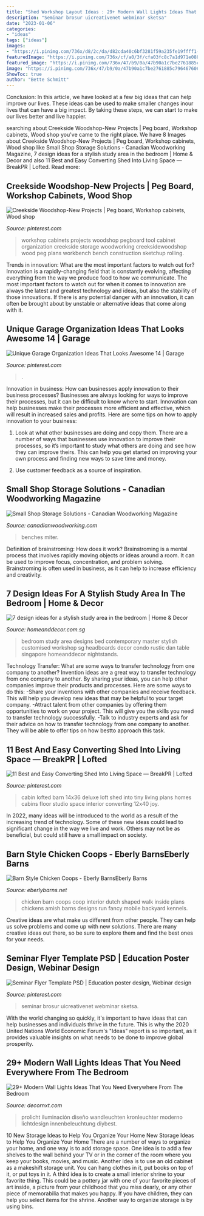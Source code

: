 ```yaml
---
title: "Shed Workshop Layout Ideas : 29+ Modern Wall Lights Ideas That You Need Everywhere From The Bedroom"
description: "Seminar brosur uicreativenet webminar sketsa"
date: "2023-01-06"
categories:
- "ideas"
tags: ["ideas"]
images:
- "https://i.pinimg.com/736x/d8/2c/da/d82cda40c6bf3281f59a235fe19ffff1--workshop-organization-workshop-storage.jpg"
featuredImage: "https://i.pinimg.com/736x/cf/a0/3f/cfa03fc8c7a1d971e0882454cf25e30f.jpg"
featured_image: "https://i.pinimg.com/736x/47/b9/0a/47b90a1c7be2761885c7964676063e16.jpg"
image: "https://i.pinimg.com/736x/47/b9/0a/47b90a1c7be2761885c7964676063e16.jpg"
ShowToc: true
author: "Bette Schmitt"
---
```



Conclusion:
In this article, we have looked at a few big ideas that can help improve our lives. These ideas can be used to make smaller changes inour lives that can have a big impact. By taking these steps, we can start to make our lives better and live happier.

	

		
searching about Creekside Woodshop-New Projects | Peg board, Workshop cabinets, Wood shop you've came to the right place. We have 8 Images about Creekside Woodshop-New Projects | Peg board, Workshop cabinets, Wood shop like Small Shop Storage Solutions - Canadian Woodworking Magazine, 7 design ideas for a stylish study area in the bedroom | Home &amp; Decor and also 11 Best and Easy Converting Shed Into Living Space — BreakPR | Lofted. Read more:
		
    
## Creekside Woodshop-New Projects | Peg Board, Workshop Cabinets, Wood Shop

<img loading=lazy src="https://i.pinimg.com/736x/d8/2c/da/d82cda40c6bf3281f59a235fe19ffff1--workshop-organization-workshop-storage.jpg" onerror="this.onerror=null;this.src='https://tse1.mm.bing.net/th?id=OIP.itYIWz1bq9BbkLzKhsq67gHaFj&amp;pid=15.1';" alt="Creekside Woodshop-New Projects | Peg board, Workshop cabinets, Wood shop">

_Source: pinterest.com_

>workshop cabinets projects woodshop pegboard tool cabinet organization creekside storage woodworking creeksidewoodshop wood peg plans workbench bench construction sketchup rolling. 

	

Trends in innovation: What are the most important factors to watch out for?
Innovation is a rapidly-changing field that is constantly evolving, affecting everything from the way we produce food to how we communicate. The most important factors to watch out for when it comes to innovation are always the latest and greatest technology and ideas, but also the stability of those innovations. If there is any potential danger with an innovation, it can often be brought about by unstable or alternative ideas that come along with it.

    
## Unique Garage Organization Ideas That Looks Awesome 14 | Garage

<img loading=lazy src="https://i.pinimg.com/736x/cf/a0/3f/cfa03fc8c7a1d971e0882454cf25e30f.jpg" onerror="this.onerror=null;this.src='https://tse1.mm.bing.net/th?id=OIP.mdnUWcwm4Lb9vCo4TAklnQHaJ3&amp;pid=15.1';" alt="Unique Garage Organization Ideas That Looks Awesome 14 | Garage">

_Source: pinterest.com_

>. 

	

Innovation in business: How can businesses apply innovation to their business processes?
Businesses are always looking for ways to improve their processes, but it can be difficult to know where to start. Innovation can help businesses make their processes more efficient and effective, which will result in increased sales and profits. Here are some tips on how to apply innovation to your business: 
1. Look at what other businesses are doing and copy them. There are a number of ways that businesses use innovation to improve their processes, so it’s important to study what others are doing and see how they can improve theirs. This can help you get started on improving your own process and finding new ways to save time and money. 

2. Use customer feedback as a source of inspiration.

    
## Small Shop Storage Solutions - Canadian Woodworking Magazine

<img loading=lazy src="https://www.canadianwoodworking.com/sites/default/files/images/articles/smallshopstoragesolutions_lead.jpg" onerror="this.onerror=null;this.src='https://tse1.mm.bing.net/th?id=OIP.b_sV4VxW_5Rf2NvMRzMyUwHaJr&amp;pid=15.1';" alt="Small Shop Storage Solutions - Canadian Woodworking Magazine">

_Source: canadianwoodworking.com_

>benches miter. 

	

Definition of brainstroming: How does it work?
Brainstroming is a mental process that involves rapidly moving objects or ideas around a room. It can be used to improve focus, concentration, and problem solving. Brainstroming is often used in business, as it can help to increase efficiency and creativity.

    
## 7 Design Ideas For A Stylish Study Area In The Bedroom | Home &amp; Decor

<img loading=lazy src="https://www.homeanddecor.com.sg/sites/default/files/imagecache/hnd_revamp_1x1_large/blog/gallery_article/gallery_images/58230-dans-workshop.jpg" onerror="this.onerror=null;this.src='https://tse4.mm.bing.net/th?id=OIP.70HCwhHTJQHUMdEVmbXNGQHaE0&amp;pid=15.1';" alt="7 design ideas for a stylish study area in the bedroom | Home &amp; Decor">

_Source: homeanddecor.com.sg_

>bedroom study area designs bed contemporary master stylish customised workshop sg headboards decor condo rustic dan table singapore homeanddecor nightstands. 

	

Technology Transfer: What are some ways to transfer technology from one company to another?
Invention ideas are a great way to transfer technology from one company to another. By sharing your ideas, you can help other companies improve their products and processes. Here are some ways to do this: 
-Share your inventions with other companies and receive feedback. This will help you develop new ideas that may be helpful to your target company.
-Attract talent from other companies by offering them opportunities to work on your project. This will give you the skills you need to transfer technology successfully.
-Talk to industry experts and ask for their advice on how to transfer technology from one company to another. They will be able to offer tips on how bestto approach this task.

    
## 11 Best And Easy Converting Shed Into Living Space — BreakPR | Lofted

<img loading=lazy src="https://i.pinimg.com/736x/f0/48/72/f04872f8cb72403aa0f24b8fe0c246de.jpg" onerror="this.onerror=null;this.src='https://tse3.mm.bing.net/th?id=OIP._s68oTALTmHvkf7bWSfZGgHaFj&amp;pid=15.1';" alt="11 Best and Easy Converting Shed Into Living Space — BreakPR | Lofted">

_Source: pinterest.com_

>cabin lofted barn 14x36 deluxe loft shed into tiny living plans homes cabins floor studio space interior converting 12x40 joy. 

	

In 2022, many ideas will be introduced to the world as a result of the increasing trend of technology. Some of these new ideas could lead to significant change in the way we live and work. Others may not be as beneficial, but could still have a small impact on society.

    
## Barn Style Chicken Coops - Eberly BarnsEberly Barns

<img loading=lazy src="http://eberlybarns.net/wp-content/uploads/2015/07/barn-style-coops-20.jpg" onerror="this.onerror=null;this.src='https://tse4.mm.bing.net/th?id=OIP.W8rA5hT0WmDjihFcUuC32AAAAA&amp;pid=15.1';" alt="Barn Style Chicken Coops - Eberly BarnsEberly Barns">

_Source: eberlybarns.net_

>chicken barn coops coop interior dutch shaped walk inside plans chickens amish barns designs run fancy mobile backyard kennels. 

	

Creative ideas are what make us different from other people. They can help us solve problems and come up with new solutions. There are many creative ideas out there, so be sure to explore them and find the best ones for your needs.

    
## Seminar Flyer Template PSD | Education Poster Design, Webinar Design

<img loading=lazy src="https://i.pinimg.com/736x/47/b9/0a/47b90a1c7be2761885c7964676063e16.jpg" onerror="this.onerror=null;this.src='https://tse2.mm.bing.net/th?id=OIP.o6xMch00M-jVxogxsk1rIQHaJ_&amp;pid=15.1';" alt="Seminar Flyer Template PSD | Education poster design, Webinar design">

_Source: pinterest.com_

>seminar brosur uicreativenet webminar sketsa. 

	

With the world changing so quickly, it's important to have ideas that can help businesses and individuals thrive in the future. This is why the 2020 United Nations World Economic Forum's "Ideas" report is so important, as it provides valuable insights on what needs to be done to improve global prosperity.

    
## 29+ Modern Wall Lights Ideas That You Need Everywhere From The Bedroom

<img loading=lazy src="https://1.bp.blogspot.com/-8MEl9jqVDIE/Xh7PY09KBlI/AAAAAAAAKJ0/EHJCzfEekgMmI8uitcJ99saZudPahIZxwCLcBGAsYHQ/s1600/Wall%2BLighting%2BDesign%2BIdea13.jpg" onerror="this.onerror=null;this.src='https://tse1.mm.bing.net/th?id=OIP.x3aXpWQrqaO0sF5bse-sxQAAAA&amp;pid=15.1';" alt="29+ Modern Wall Lights Ideas That You Need Everywhere From The Bedroom">

_Source: decornxt.com_

>prolicht iluminación diseño wandleuchten kronleuchter moderno lichtdesign innenbeleuchtung diybest. 

	

10 New Storage Ideas to Help You Organize Your Home
New Storage Ideas to Help You Organize Your Home
There are a number of ways to organize your home, and one way is to add storage space. One idea is to add a few shelves to the wall behind your TV or in the corner of the room where you keep your books, movies, and music. Another idea is to use an old cabinet as a makeshift storage unit. You can hang clothes in it, put books on top of it, or put toys in it. A third idea is to create a small interior shrine to your favorite thing. This could be a pottery jar with one of your favorite pieces of art inside, a picture from your childhood that you miss dearly, or any other piece of memorabilia that makes you happy. If you have children, they can help you select items for the shrine. Another way to organize storage is by using bins.

